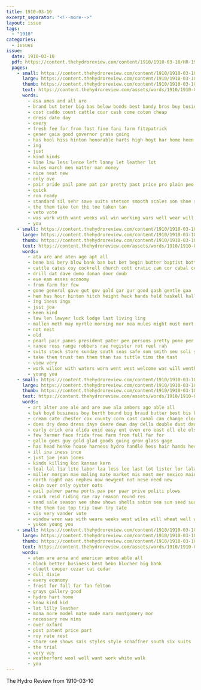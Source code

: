 ```yaml
---
title: 1910-03-10
excerpt_separator: "<!--more-->"
layout: issue
tags:
  - "1910"
categories:
  - issues
issue:
  date: 1910-03-10
  pdf: https://content.thehydroreview.com/content/1910/1910-03-10/HR-1910-03-10.pdf
  pages:
    - small: https://content.thehydroreview.com/content/1910/1910-03-10/small/HR-1910-03-10-01.jpg
      large: https://content.thehydroreview.com/content/1910/1910-03-10/large/HR-1910-03-10-01.jpg
      thumb: https://content.thehydroreview.com/content/1910/1910-03-10/thumbnails/HR-1910-03-10-01.jpg
      text: https://content.thehydroreview.com/assets/words/1910/1910-03-10/HR-1910-03-10-01.txt
      words:
        - asa ames and all are
        - brand but beter big bas below bonds best bandy bros buy business bus
        - cost caddo count cattle cour cash come coton cheap
        - dress date day
        - every
        - fresh fee for from fast fine fani farm fitzpatrick
        - gener gaia good governor grass going
        - has hool hiss hinton honorable harts high hoyt har home heen hope horse hydro hold
        - ing
        - just
        - kind kinds
        - line law less lence left lanny let leather lot
        - mules march men matter man money
        - nice neat new
        - only ove
        - pair pride pail pane pat par pretty past price pro plain peo per
        - quick
        - roo ready
        - standard sil sehr save suits stetson smooth scales son shoe saturday still stock schools stable star sale store shirts seek sell scott school
        - the them take ten thi toe taken tan
        - veto vote
        - was work with want weeks wal win working wars well wear will
        - you
    - small: https://content.thehydroreview.com/content/1910/1910-03-10/small/HR-1910-03-10-02.jpg
      large: https://content.thehydroreview.com/content/1910/1910-03-10/large/HR-1910-03-10-02.jpg
      thumb: https://content.thehydroreview.com/content/1910/1910-03-10/thumbnails/HR-1910-03-10-02.jpg
      text: https://content.thehydroreview.com/assets/words/1910/1910-03-10/HR-1910-03-10-02.txt
      words:
        - ata are and aten age apt all
        - bene bai bery blow bank ban but bet begin butter baptist botti bear bottle brace
        - cattle cates coy cockrell church cott cratic can cor cabal cera close cost corn cree cot
        - drill dat dave demo donan door doub
        - eve eam esses economy
        - from farm for few
        - gone general gave gut gov gold gar gur good gash gentle gaa
        - hem has hour hinton hitch height hack hands held haskell hall hutching hole hydro high hence
        - ing iness ings
        - just joa
        - keen kind
        - law len lawyer luck lodge last living ling
        - mallen meth may myrtle morning mor mea mules might must mort
        - not nest
        - old
        - pearl pair panes president pater pee persons pretty pone per perr pow pees present
        - rance ross range robbers rae register rot reel rah
        - suits stock store sunday south seas safe som smith seu soli sum state stella sis soh
        - take then trust ten them than tax tuttle tims the tast
        - view very
        - work wilson with waters worn went west welcome was will wenthe well wheat
        - young you
    - small: https://content.thehydroreview.com/content/1910/1910-03-10/small/HR-1910-03-10-03.jpg
      large: https://content.thehydroreview.com/content/1910/1910-03-10/large/HR-1910-03-10-03.jpg
      thumb: https://content.thehydroreview.com/content/1910/1910-03-10/thumbnails/HR-1910-03-10-03.jpg
      text: https://content.thehydroreview.com/assets/words/1910/1910-03-10/HR-1910-03-10-03.txt
      words:
        - art alter ane ale and are awe ala ambers ago able all
        - bak boyd business boy berth bound big braid butter best bis blood brow bank
        - cream cate chester cox county corn cast canal can change clock come city card cash cost chloe choice close centers cai cratic
        - does dry demo dress days deere down day della double dust daughter
        - early erick era elida enid easy ent even ero east ell ele else
        - few farmer face frida free farm from full far for
        - gallo goes guy gold glad goods going grow glass gage
        - has head henke house harness hydro handle hess hair hands her haan hobby hinton hens hye hardware hosey
        - ill ina iness ince
        - just jae jean jones
        - kinds killing kon kansas kern
        - leal lal lia lite labor laa less lee last lot lister lor lala loan lees line ladd light locke little london like look lula
        - miller morgan mae maling mate market mis most mer mexico main miss mean monday milline march maude miles man morning mort money made mule might
        - north night nas nephew now newgent not nese need new
        - okin over only oyster oats
        - pail palmer parma ports pav per paar prive politi plows
        - roark reid riding rae ray reason round res
        - send sale season see show shows shells sabin sea sun seed sud set saving spring store standard springs stock sell she sat styles south saturday straight school sunda
        - the them tae top trip town try tate
        - vis very vander vote
        - window wren was with weare weeks west wiles will wheat well wide went woods wes write white warrens wagon
        - yukon young you
    - small: https://content.thehydroreview.com/content/1910/1910-03-10/small/HR-1910-03-10-04.jpg
      large: https://content.thehydroreview.com/content/1910/1910-03-10/large/HR-1910-03-10-04.jpg
      thumb: https://content.thehydroreview.com/content/1910/1910-03-10/thumbnails/HR-1910-03-10-04.jpg
      text: https://content.thehydroreview.com/assets/words/1910/1910-03-10/HR-1910-03-10-04.txt
      words:
        - aten are anna and american antee able all
        - block better business best bebo blucher big bank
        - cluett cooper cezar cat cedar
        - dull dixie
        - every economy
        - frost for fall far fan felton
        - grays gallery good
        - hydro hart home
        - know kind kid
        - lat lilly leather
        - mona more model mate made marx montgomery mor
        - necessary new nims
        - over oxford
        - post patent price part
        - roy rate rest
        - store see shows sais styles style schaffner south six suits
        - the trial
        - very vey
        - weatherford wool well want work white walk
        - you
---
```


The Hydro Review from 1910-03-10

<!--more-->

